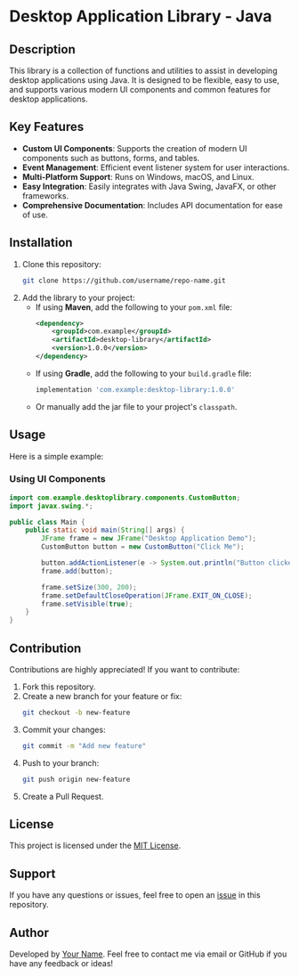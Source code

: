 # Desktop Application Library - Java

## Description
This library is a collection of functions and utilities to assist in developing desktop applications using Java. It is designed to be flexible, easy to use, and supports various modern UI components and common features for desktop applications.

## Key Features
- **Custom UI Components**: Supports the creation of modern UI components such as buttons, forms, and tables.
- **Event Management**: Efficient event listener system for user interactions.
- **Multi-Platform Support**: Runs on Windows, macOS, and Linux.
- **Easy Integration**: Easily integrates with Java Swing, JavaFX, or other frameworks.
- **Comprehensive Documentation**: Includes API documentation for ease of use.

## Installation
1. Clone this repository:
   ```bash
   git clone https://github.com/username/repo-name.git
   ```
2. Add the library to your project:
   - If using **Maven**, add the following to your `pom.xml` file:
     ```xml
     <dependency>
         <groupId>com.example</groupId>
         <artifactId>desktop-library</artifactId>
         <version>1.0.0</version>
     </dependency>
     ```
   - If using **Gradle**, add the following to your `build.gradle` file:
     ```gradle
     implementation 'com.example:desktop-library:1.0.0'
     ```
   - Or manually add the jar file to your project's `classpath`.

## Usage
Here is a simple example:

### Using UI Components
```java
import com.example.desktoplibrary.components.CustomButton;
import javax.swing.*;

public class Main {
    public static void main(String[] args) {
        JFrame frame = new JFrame("Desktop Application Demo");
        CustomButton button = new CustomButton("Click Me");

        button.addActionListener(e -> System.out.println("Button clicked!"));
        frame.add(button);

        frame.setSize(300, 200);
        frame.setDefaultCloseOperation(JFrame.EXIT_ON_CLOSE);
        frame.setVisible(true);
    }
}
```

## Contribution
Contributions are highly appreciated! If you want to contribute:
1. Fork this repository.
2. Create a new branch for your feature or fix:
   ```bash
   git checkout -b new-feature
   ```
3. Commit your changes:
   ```bash
   git commit -m "Add new feature"
   ```
4. Push to your branch:
   ```bash
   git push origin new-feature
   ```
5. Create a Pull Request.

## License
This project is licensed under the [MIT License](LICENSE).

## Support
If you have any questions or issues, feel free to open an [issue](https://github.com/username/repo-name/issues) in this repository.

## Author
Developed by [Your Name](https://github.com/username). Feel free to contact me via email or GitHub if you have any feedback or ideas!


